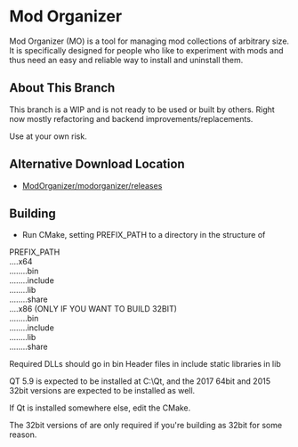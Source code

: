 # Mod Organizer

Mod Organizer (MO) is a tool for managing mod collections of arbitrary 
size. It is specifically designed for people who like to experiment
with mods and thus need an easy and reliable way to install and
uninstall them.

## About This Branch
This branch is a WIP and is not ready to be used or built by others. Right now mostly refactoring and backend improvements/replacements.

Use at your own risk.

## Alternative Download Location

* [ModOrganizer/modorganizer/releases](https://github.com/ModOrganizer/modorganizer/releases)

## Building

* Run CMake, setting PREFIX_PATH to a directory in the structure of

PREFIX_PATH  
....x64  
........bin  
........include  
........lib  
........share  
....x86 (ONLY IF YOU WANT TO BUILD 32BIT)  
........bin  
........include  
........lib  
........share  

Required DLLs should go in bin
Header files in include
static libraries in lib

QT 5.9 is expected to be installed at C:\Qt, and the 2017 64bit and
2015 32bit versions are expected to be installed as well.

If Qt is installed somewhere else, edit the CMake.

The 32bit versions of are only required if you're building as 32bit for some reason.
